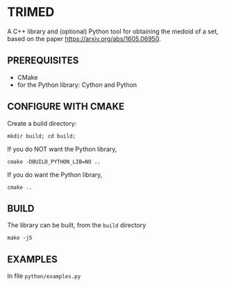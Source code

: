# TRIMED

A C++ library and (optional) Python tool for obtaining the medoid of a set, based on
the paper https://arxiv.org/abs/1605.06950.


## PREREQUISITES

* CMake 
* for the Python library: Cython and Python


## CONFIGURE WITH CMAKE


Create a build directory:
```
mkdir build; cd build;
```

If you do NOT want the Python library, 

```
cmake -DBUILD_PYTHON_LIB=NO ..
```

If you do want the Python library, 


```
cmake ..
```

## BUILD

The library can be built, from the `build` directory 

```
make -j5

```

## EXAMPLES

In file `python/examples.py`
